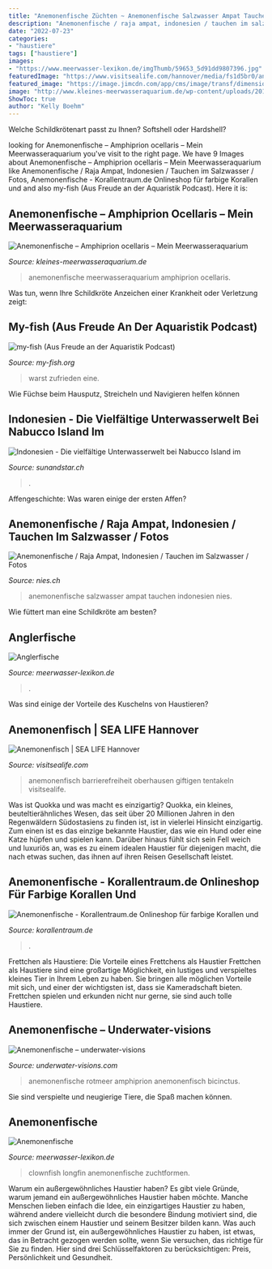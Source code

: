 ```yaml
---
title: "Anemonenfische Züchten ~ Anemonenfische Salzwasser Ampat Tauchen Indonesien Nies"
description: "Anemonenfische / raja ampat, indonesien / tauchen im salzwasser / fotos"
date: "2022-07-23"
categories:
- "haustiere"
tags: ["haustiere"]
images:
- "https://www.meerwasser-lexikon.de/imgThumb/59653_5d91dd9807396.jpg"
featuredImage: "https://www.visitsealife.com/hannover/media/fs1d5br0/anemonenfisch.jpg"
featured_image: "https://image.jimcdn.com/app/cms/image/transf/dimension=1820x1280:format=jpg/path/s3fc38bc593285d93/image/i635d599c23d189a8/version/1589389313/image.jpg"
image: "http://www.kleines-meerwasseraquarium.de/wp-content/uploads/2019/07/Anemonenfische_Larven_18.7.-Makro.jpg"
ShowToc: true
author: "Kelly Boehm"
---
```



Welche Schildkrötenart passt zu Ihnen? Softshell oder Hardshell?

	

		
looking for Anemonenfische – Amphiprion ocellaris – Mein Meerwasseraquarium you've visit to the right page. We have 9 Images about Anemonenfische – Amphiprion ocellaris – Mein Meerwasseraquarium like Anemonenfische / Raja Ampat, Indonesien / Tauchen im Salzwasser / Fotos, Anemonenfische - Korallentraum.de Onlineshop für farbige Korallen und and also my-fish (Aus Freude an der Aquaristik Podcast). Here it is:
		
    
## Anemonenfische – Amphiprion Ocellaris – Mein Meerwasseraquarium

<img loading=lazy src="http://www.kleines-meerwasseraquarium.de/wp-content/uploads/2019/07/Anemonenfische_Larven_18.7.-Makro.jpg" onerror="this.onerror=null;this.src='https://tse2.mm.bing.net/th?id=OIP.JNBIhIVzwE56_ZbdesPmhgHaE0&amp;pid=15.1';" alt="Anemonenfische – Amphiprion ocellaris – Mein Meerwasseraquarium">

_Source: kleines-meerwasseraquarium.de_

>anemonenfische meerwasseraquarium amphiprion ocellaris. 

	

Was tun, wenn Ihre Schildkröte Anzeichen einer Krankheit oder Verletzung zeigt:

    
## My-fish (Aus Freude An Der Aquaristik Podcast)

<img loading=lazy src="https://my-fish.org/wp-content/uploads/2020/04/IMGL1736-1080x720.jpg" onerror="this.onerror=null;this.src='https://tse2.mm.bing.net/th?id=OIP.MaSTz8iBBOsG-ZJmO-OnAgHaE8&amp;pid=15.1';" alt="my-fish (Aus Freude an der Aquaristik Podcast)">

_Source: my-fish.org_

>warst zufrieden eine. 

	

Wie Füchse beim Hausputz, Streicheln und Navigieren helfen können

    
## Indonesien - Die Vielfältige Unterwasserwelt Bei Nabucco Island Im

<img loading=lazy src="https://www.sunandstar.ch/images/indonesien/indonesien_2010_02/anemonenfisch.jpg" onerror="this.onerror=null;this.src='https://tse1.mm.bing.net/th?id=OIP.Hp7TZAY4TbUBRbWGiUJewwHaFj&amp;pid=15.1';" alt="Indonesien - Die vielfältige Unterwasserwelt bei Nabucco Island im">

_Source: sunandstar.ch_

>. 

	

Affengeschichte: Was waren einige der ersten Affen?

    
## Anemonenfische / Raja Ampat, Indonesien / Tauchen Im Salzwasser / Fotos

<img loading=lazy src="https://www.nies.ch/diving/raja_ampat05/image.2005e2046.jpg" onerror="this.onerror=null;this.src='https://tse4.mm.bing.net/th?id=OIP.ZkfUyr_F5AqOZ_0yKzJDVQHaFj&amp;pid=15.1';" alt="Anemonenfische / Raja Ampat, Indonesien / Tauchen im Salzwasser / Fotos">

_Source: nies.ch_

>anemonenfische salzwasser ampat tauchen indonesien nies. 

	

Wie füttert man eine Schildkröte am besten?

    
## Anglerfische

<img loading=lazy src="https://www.meerwasser-lexikon.de/imgThumb/60392_5ddec1f78206e.jpg" onerror="this.onerror=null;this.src='https://tse3.mm.bing.net/th?id=OIP.436e985IveuzmglQTB_FZgAAAA&amp;pid=15.1';" alt="Anglerfische">

_Source: meerwasser-lexikon.de_

>. 

	

Was sind einige der Vorteile des Kuschelns von Haustieren?

    
## Anemonenfisch | SEA LIFE Hannover

<img loading=lazy src="https://www.visitsealife.com/hannover/media/fs1d5br0/anemonenfisch.jpg" onerror="this.onerror=null;this.src='https://tse4.mm.bing.net/th?id=OIP.hHjc0jKFRYdZIPeSrBbpeAHaE8&amp;pid=15.1';" alt="Anemonenfisch | SEA LIFE Hannover">

_Source: visitsealife.com_

>anemonenfisch barrierefreiheit oberhausen giftigen tentakeln visitsealife. 

	

Was ist Quokka und was macht es einzigartig?
Quokka, ein kleines, beuteltierähnliches Wesen, das seit über 20 Millionen Jahren in den Regenwäldern Südostasiens zu finden ist, ist in vielerlei Hinsicht einzigartig. Zum einen ist es das einzige bekannte Haustier, das wie ein Hund oder eine Katze hüpfen und spielen kann. Darüber hinaus fühlt sich sein Fell weich und luxuriös an, was es zu einem idealen Haustier für diejenigen macht, die nach etwas suchen, das ihnen auf ihren Reisen Gesellschaft leistet.

    
## Anemonenfische - Korallentraum.de Onlineshop Für Farbige Korallen Und

<img loading=lazy src="https://image.jimcdn.com/app/cms/image/transf/dimension=1820x1280:format=jpg/path/s3fc38bc593285d93/image/i635d599c23d189a8/version/1589389313/image.jpg" onerror="this.onerror=null;this.src='https://tse3.mm.bing.net/th?id=OIP.lq4pnMKWVDDvFk9pyrgXUAHaFj&amp;pid=15.1';" alt="Anemonenfische - Korallentraum.de Onlineshop für farbige Korallen und">

_Source: korallentraum.de_

>. 

	

Frettchen als Haustiere: Die Vorteile eines Frettchens als Haustier
Frettchen als Haustiere sind eine großartige Möglichkeit, ein lustiges und verspieltes kleines Tier in Ihrem Leben zu haben. Sie bringen alle möglichen Vorteile mit sich, und einer der wichtigsten ist, dass sie Kameradschaft bieten. Frettchen spielen und erkunden nicht nur gerne, sie sind auch tolle Haustiere.

    
## Anemonenfische – Underwater-visions

<img loading=lazy src="https://www.underwater-visions.com/wp-content/uploads/2016/01/Rotmeer-Anemonenfisch1.jpg" onerror="this.onerror=null;this.src='https://tse3.mm.bing.net/th?id=OIP.DDD1CH-LSn02_ecxwiGvGwHaE8&amp;pid=15.1';" alt="Anemonenfische – underwater-visions">

_Source: underwater-visions.com_

>anemonenfische rotmeer amphiprion anemonenfisch bicinctus. 

	

Sie sind verspielte und neugierige Tiere, die Spaß machen können.

    
## Anemonenfische

<img loading=lazy src="https://www.meerwasser-lexikon.de/imgThumb/59653_5d91dd9807396.jpg" onerror="this.onerror=null;this.src='https://tse3.mm.bing.net/th?id=OIP.y9X5FswYlY7EI2noq5iO4wAAAA&amp;pid=15.1';" alt="Anemonenfische">

_Source: meerwasser-lexikon.de_

>clownfish longfin anemonenfische zuchtformen. 

	

Warum ein außergewöhnliches Haustier haben?
Es gibt viele Gründe, warum jemand ein außergewöhnliches Haustier haben möchte. Manche Menschen lieben einfach die Idee, ein einzigartiges Haustier zu haben, während andere vielleicht durch die besondere Bindung motiviert sind, die sich zwischen einem Haustier und seinem Besitzer bilden kann. Was auch immer der Grund ist, ein außergewöhnliches Haustier zu haben, ist etwas, das in Betracht gezogen werden sollte, wenn Sie versuchen, das richtige für Sie zu finden. Hier sind drei Schlüsselfaktoren zu berücksichtigen: Preis, Persönlichkeit und Gesundheit.

